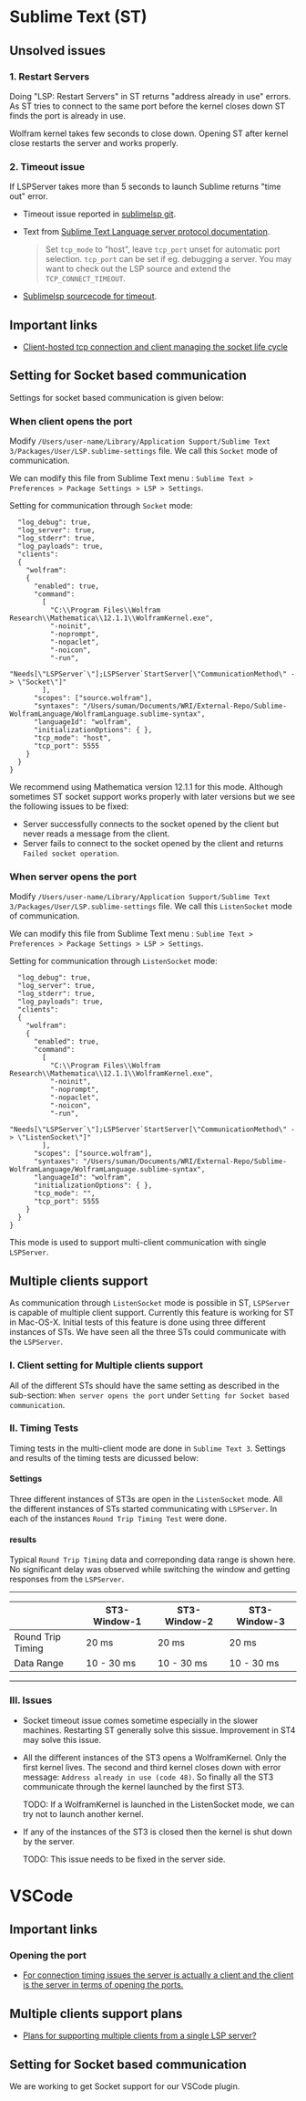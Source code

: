 
# Sublime Text (ST)

## Unsolved issues

### 1. Restart Servers

Doing "LSP: Restart Servers" in ST returns "address already in use" errors. As ST tries to connect to the same port before the kernel closes down ST finds the port is already in use. 

Wolfram kernel takes few seconds to close down. Opening ST after kernel close restarts the server and works properly.

### 2. Timeout issue

If LSPServer takes more than 5 seconds to launch Sublime returns "time out" error.

* Timeout issue reported in [sublimelsp git](https://github.com/sublimelsp/LSP/issues/622).

* Text from [Sublime Text Language server protocol documentation](https://lsp.readthedocs.io/en/latest/).

    > Set ```tcp_mode``` to "host", leave ```tcp_port``` unset for automatic port selection. ```tcp_port``` can be set if eg. debugging a server. You may want to check out the LSP source and extend the ```TCP_CONNECT_TIMEOUT```.

* [Sublimelsp sourcecode for timeout](https://github.com/sublimelsp/LSP/blob/master/plugin/core/transports.py#L18).

## Important links
* [Client-hosted tcp connection and client managing the socket life cycle](https://github.com/sublimelsp/LSP/issues/513)

## Setting for Socket based communication
Settings for socket based communication is given below:

### When client opens the port

Modify ```/Users/user-name/Library/Application Support/Sublime Text 3/Packages/User/LSP.sublime-settings``` file. We call this ```Socket``` mode of communication.

We can modify this file from Sublime Text menu : ```Sublime Text > Preferences > Package Settings > LSP > Settings```.

Setting for communication through ```Socket``` mode:

```{
  "log_debug": true,
  "log_server": true,
  "log_stderr": true,
  "log_payloads": true,
  "clients":
  {
    "wolfram":
    {
      "enabled": true,
      "command":
        [
          "C:\\Program Files\\Wolfram Research\\Mathematica\\12.1.1\\WolframKernel.exe",
          "-noinit",
          "-noprompt",
          "-nopaclet",
          "-noicon",
          "-run",
          "Needs[\"LSPServer`\"];LSPServer`StartServer[\"CommunicationMethod\" -> \"Socket\"]"
        ],
      "scopes": ["source.wolfram"],
      "syntaxes": "/Users/suman/Documents/WRI/External-Repo/Sublime-WolframLanguage/WolframLanguage.sublime-syntax",
      "languageId": "wolfram",
      "initializationOptions": { },
      "tcp_mode": "host",
      "tcp_port": 5555
    }
  }
}
```
We recommend using Mathematica version 12.1.1 for this mode. Although sometimes ST socket support works properly with later versions but we see the following issues to be fixed: 

* Server successfully connects to the socket opened by the client but never reads a message from the client.
* Server fails to connect to the socket opened by the client and returns ```Failed socket operation```.


### When server opens the port

Modify ```/Users/user-name/Library/Application Support/Sublime Text 3/Packages/User/LSP.sublime-settings``` file. We call this ```ListenSocket``` mode of communication.

We can modify this file from Sublime Text menu : ```Sublime Text > Preferences > Package Settings > LSP > Settings```.

Setting for communication through ```ListenSocket``` mode:

```{
  "log_debug": true,
  "log_server": true,
  "log_stderr": true,
  "log_payloads": true,
  "clients":
  {
    "wolfram":
    {
      "enabled": true,
      "command":
        [
          "C:\\Program Files\\Wolfram Research\\Mathematica\\12.1.1\\WolframKernel.exe",
          "-noinit",
          "-noprompt",
          "-nopaclet",
          "-noicon",
          "-run",
          "Needs[\"LSPServer`\"];LSPServer`StartServer[\"CommunicationMethod\" -> \"ListenSocket\"]"
        ],
      "scopes": ["source.wolfram"],
      "syntaxes": "/Users/suman/Documents/WRI/External-Repo/Sublime-WolframLanguage/WolframLanguage.sublime-syntax",
      "languageId": "wolfram",
      "initializationOptions": { },
      "tcp_mode": "",
      "tcp_port": 5555
    }
  }
}
```
This mode is used to support multi-client communication with single ```LSPServer```.

## Multiple clients support

As communication through ```ListenSocket``` mode is possible in ST, ```LSPServer``` is capable of multiple client support. Currently this feature is working for ST in Mac-OS-X. Initial tests of this feature is done using three different instances of STs. We have seen all the three STs could communicate with the ```LSPServer```.

### I. Client setting for Multiple clients support

All of the different STs should have the same setting as described in the sub-section: ```When server opens the port``` under ```Setting for Socket based communication```.

### II. Timing Tests

Timing tests in the multi-client mode are done in `Sublime Text 3`. Settings and results of the timing tests are dicussed below:

#### Settings

Three different instances of ST3s are open in the `ListenSocket` mode. All the different instances of STs started communicating with `LSPServer`. In each of the instances `Round Trip Timing Test` were done. 

#### results
Typical `Round Trip Timing` data and correponding data range is shown here. No significant delay was observed while switching the window and getting responses from the `LSPServer`.
__________________________________________________________
|         | ST3-Window-1 | ST3-Window-2 | ST3-Window-3 |
|---      | --- | --- | --- |
|Round Trip Timing   | 20 ms| 20 ms| 20 ms|
|Data Range      | 10 - 30 ms | 10 - 30 ms| 10 - 30 ms|
__________________________________________________________

### III. Issues
* Socket timeout issue comes sometime especially in the slower machines. Restarting ST generally solve this sissue. Improvement in ST4 may solve this issue.

* All the different instances of the ST3 opens a WolframKernel. Only the first kernel lives. The second and third kernel closes down with error message: `Address already in use (code 48)`. So finally all the ST3 communicate through the kernel launched by the first ST3.

  TODO: If a WolframKernel is launched in the ListenSocket mode, we can try not to launch another kernel. 

* If any of the instances of the ST3 is closed then the kernel is shut down by the server. 

    TODO: This issue needs to be fixed in the server side.


# VSCode

## Important links

### Opening the port
* [For connection timing issues the server is actually a client and the client is the server in terms of opening the ports.](https://github.com/microsoft/language-server-protocol/issues/604)


## Multiple clients support plans

* [Plans for supporting multiple clients from a single LSP server?](https://github.com/microsoft/language-server-protocol/issues/1160)

## Setting for Socket based communication
We are working to get Socket support for our VSCode plugin. 
